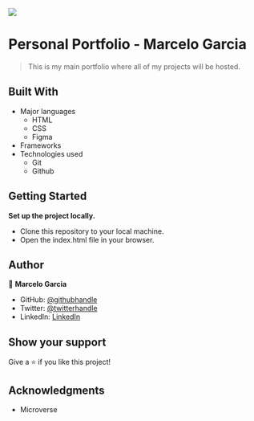 ![](https://img.shields.io/badge/Microverse-blueviolet)

# Personal Portfolio - Marcelo Garcia

>This is my main portfolio where all of my projects will be hosted. 


## Built With

- Major languages
  -  HTML 
  -  CSS
  -  Figma
- Frameworks
- Technologies used
  - Git
  - Github

## Getting Started

**Set up the project locally.**
- Clone this repository to your local machine.
- Open the index.html file in your browser.

## Author

👤 **Marcelo Garcia**

- GitHub: [@githubhandle](https://github.com/marchelazo)
- Twitter: [@twitterhandle](https://twitter.com/marchelogar)
- LinkedIn: [LinkedIn](https://linkedin.com/in/marcelo-garcia-3333b8156/)

## Show your support

Give a ⭐️ if you like this project!

## Acknowledgments

- Microverse 
